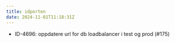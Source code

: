 ```yaml
---
title: idporten
date: 2024-11-01T11:18:31Z
---
```

- ID-4696: oppdatere url for db loadbalancer i test og prod (#175)

